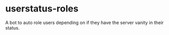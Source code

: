 # userstatus-roles
A bot to auto role users depending on if they have the server vanity in their status.
